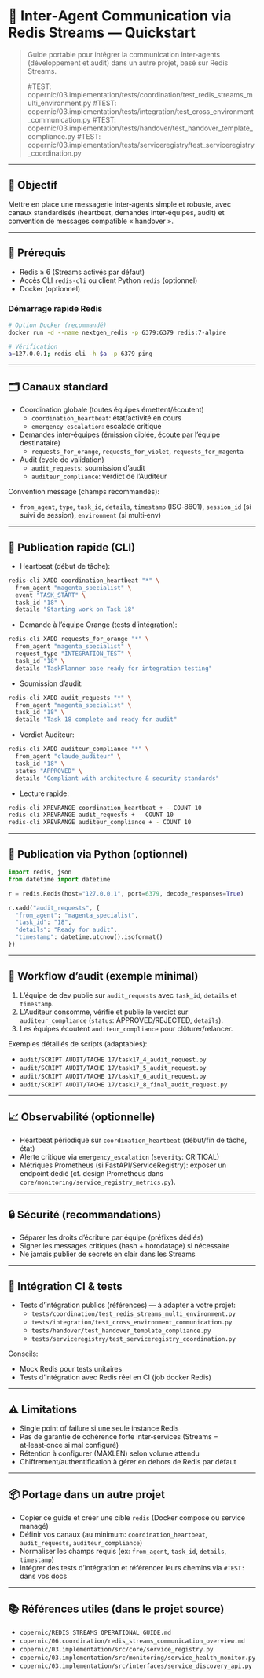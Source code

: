 # 📡 Inter‑Agent Communication via Redis Streams — Quickstart

> Guide portable pour intégrer la communication inter‑agents (développement et audit) dans un autre projet, basé sur Redis Streams.
>
> #TEST: copernic/03.implementation/tests/coordination/test_redis_streams_multi_environment.py
> #TEST: copernic/03.implementation/tests/integration/test_cross_environment_communication.py
> #TEST: copernic/03.implementation/tests/handover/test_handover_template_compliance.py
> #TEST: copernic/03.implementation/tests/serviceregistry/test_serviceregistry_coordination.py

---

## 🎯 Objectif
Mettre en place une messagerie inter‑agents simple et robuste, avec canaux standardisés (heartbeat, demandes inter‑équipes, audit) et convention de messages compatible « handover ».

---

## 🧩 Prérequis
- Redis ≥ 6 (Streams activés par défaut)
- Accès CLI `redis-cli` ou client Python `redis` (optionnel)
- Docker (optionnel)

### Démarrage rapide Redis
```bash
# Option Docker (recommandé)
docker run -d --name nextgen_redis -p 6379:6379 redis:7-alpine

# Vérification
a=127.0.0.1; redis-cli -h $a -p 6379 ping
```

---

## 🗂️ Canaux standard
- Coordination globale (toutes équipes émettent/écoutent)
  - `coordination_heartbeat`: état/activité en cours
  - `emergency_escalation`: escalade critique
- Demandes inter‑équipes (émission ciblée, écoute par l’équipe destinataire)
  - `requests_for_orange`, `requests_for_violet`, `requests_for_magenta`
- Audit (cycle de validation)
  - `audit_requests`: soumission d’audit
  - `auditeur_compliance`: verdict de l’Auditeur

Convention message (champs recommandés):
- `from_agent`, `type`, `task_id`, `details`, `timestamp` (ISO‑8601), `session_id` (si suivi de session), `environment` (si multi‑env)

---

## 🚀 Publication rapide (CLI)
- Heartbeat (début de tâche):
```bash
redis-cli XADD coordination_heartbeat "*" \
  from_agent "magenta_specialist" \
  event "TASK_START" \
  task_id "18" \
  details "Starting work on Task 18"
```

- Demande à l’équipe Orange (tests d’intégration):
```bash
redis-cli XADD requests_for_orange "*" \
  from_agent "magenta_specialist" \
  request_type "INTEGRATION_TEST" \
  task_id "18" \
  details "TaskPlanner base ready for integration testing"
```

- Soumission d’audit:
```bash
redis-cli XADD audit_requests "*" \
  from_agent "magenta_specialist" \
  task_id "18" \
  details "Task 18 complete and ready for audit"
```

- Verdict Auditeur:
```bash
redis-cli XADD auditeur_compliance "*" \
  from_agent "claude_auditeur" \
  task_id "18" \
  status "APPROVED" \
  details "Compliant with architecture & security standards"
```

- Lecture rapide:
```bash
redis-cli XREVRANGE coordination_heartbeat + - COUNT 10
redis-cli XREVRANGE audit_requests + - COUNT 10
redis-cli XREVRANGE auditeur_compliance + - COUNT 10
```

---

## 🐍 Publication via Python (optionnel)
```python
import redis, json
from datetime import datetime

r = redis.Redis(host="127.0.0.1", port=6379, decode_responses=True)

r.xadd("audit_requests", {
  "from_agent": "magenta_specialist",
  "task_id": "18",
  "details": "Ready for audit",
  "timestamp": datetime.utcnow().isoformat()
})
```

---

## 🔁 Workflow d’audit (exemple minimal)
1) L’équipe de dev publie sur `audit_requests` avec `task_id`, `details` et `timestamp`.
2) L’Auditeur consomme, vérifie et publie le verdict sur `auditeur_compliance` (`status`: APPROVED/REJECTED, `details`).
3) Les équipes écoutent `auditeur_compliance` pour clôturer/relancer.

Exemples détaillés de scripts (adaptables):
- `audit/SCRIPT AUDIT/TACHE 17/task17_4_audit_request.py`
- `audit/SCRIPT AUDIT/TACHE 17/task17_5_audit_request.py`
- `audit/SCRIPT AUDIT/TACHE 17/task17_6_audit_request.py`
- `audit/SCRIPT AUDIT/TACHE 17/task17_8_final_audit_request.py`

---

## 📈 Observabilité (optionnelle)
- Heartbeat périodique sur `coordination_heartbeat` (début/fin de tâche, état)
- Alerte critique via `emergency_escalation` (`severity`: CRITICAL)
- Métriques Prometheus (si FastAPI/ServiceRegistry): exposer un endpoint dédié (cf. design Prometheus dans `core/monitoring/service_registry_metrics.py`).

---

## 🔒 Sécurité (recommandations)
- Séparer les droits d’écriture par équipe (préfixes dédiés)
- Signer les messages critiques (hash + horodatage) si nécessaire
- Ne jamais publier de secrets en clair dans les Streams

---

## 🧪 Intégration CI & tests
- Tests d’intégration publics (références) — à adapter à votre projet:
  - `tests/coordination/test_redis_streams_multi_environment.py`
  - `tests/integration/test_cross_environment_communication.py`
  - `tests/handover/test_handover_template_compliance.py`
  - `tests/serviceregistry/test_serviceregistry_coordination.py`

Conseils:
- Mock Redis pour tests unitaires
- Tests d’intégration avec Redis réel en CI (job docker Redis)

---

## ⚠️ Limitations
- Single point of failure si une seule instance Redis
- Pas de garantie de cohérence forte inter‑services (Streams = at‑least‑once si mal configuré)
- Rétention à configurer (MAXLEN) selon volume attendu
- Chiffrement/authentification à gérer en dehors de Redis par défaut

---

## 📦 Portage dans un autre projet
- Copier ce guide et créer une cible `redis` (Docker compose ou service managé)
- Définir vos canaux (au minimum: `coordination_heartbeat`, `audit_requests`, `auditeur_compliance`)
- Normaliser les champs requis (ex: `from_agent`, `task_id`, `details`, `timestamp`)
- Intégrer des tests d’intégration et référencer leurs chemins via `#TEST:` dans vos docs

---

## 📚 Références utiles (dans le projet source)
- `copernic/REDIS_STREAMS_OPERATIONAL_GUIDE.md`
- `copernic/06.coordination/redis_streams_communication_overview.md`
- `copernic/03.implementation/src/core/service_registry.py`
- `copernic/03.implementation/src/monitoring/service_health_monitor.py`
- `copernic/03.implementation/src/interfaces/service_discovery_api.py`
